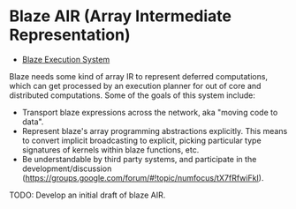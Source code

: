 Blaze AIR (Array Intermediate Representation)
=============================================

 * [Blaze Execution System](blaze-execution.md)

Blaze needs some kind of array IR to represent deferred computations,
which can get processed by an execution planner for out of core
and distributed computations. Some of the goals of this system
include:

 * Transport blaze expressions across the network, aka "moving code to data".
 * Represent blaze's array programming abstractions explicitly. This means
   to convert implicit broadcasting to explicit, picking particular type
   signatures of kernels within blaze functions, etc.
 * Be understandable by third party systems, and participate in the
   development/discussion (https://groups.google.com/forum/#!topic/numfocus/tX7fRfwiFkI).

TODO: Develop an initial draft of blaze AIR.